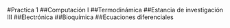 #Practica 1
##Computación I
##Termodinámica
##Estancia de investigación III
##Electrónica
##Bioquímica
##Ecuaciones diferenciales